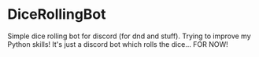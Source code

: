 # DiceRollingBot 
Simple dice rolling bot for discord (for dnd and stuff). Trying to improve my Python skills!
It's just a discord bot which rolls the dice... FOR NOW! 
